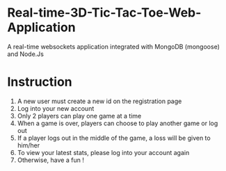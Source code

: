 # Real-time-3D-Tic-Tac-Toe-Web-Application
A real-time websockets application integrated with MongoDB (mongoose) and Node.Js

# Instruction
 1. A new user must create a new id on the registration page 
 2. Log into your new account
 3. Only 2 players can play one game at a time
 4. When a game is over, players can choose to play another game or log out
 5. If a player logs out in the middle of the game, a loss will be given to him/her
 6. To view your latest stats, please log into your account again
 7. Otherwise, have a fun !
